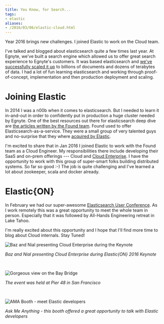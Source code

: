 ```yaml
---
title: You Know, for Search...
tags:
- elastic
aliases:
- /2016/03/06/elastic-cloud.html
---
```

Year 2016 brings new challenges. I joined Elastic to work on the Cloud team.

I've talked and blogged about elasticsearch quite a few times last
year. At Egnyte, we've built a search engine which allowed us to offer
great search experience to Egnyte's customers. It was based
elasticsearch and
[we've successfully scaled it up](https://www.egnyte.com/blog/2015/06/scaling-elasticsearch-at-egnyte/)
to billions of documents and dozens of terabytes of data. I had a lot
of fun learning elasticsearch and working through proof-of-concept,
implementation and then production deployment and scaling.

# Joining Elastic

In 2014 I was a n00b when it comes to elasticsearch. But I needed to
learn it in-and-out in order to confidently put in production a huge
cluster needed by Egnyte. One of the best resources out there for
elasticsearch deep dive are
[the articles written by the Found team](https://discuss.elastic.co/t/please-bring-back-the-foundation-articles/28084/3). Found
used to offer Elasticsearch-as-a-service. They were a small group of
very talented guys and no-surprise that they where
[acquired by Elastic](https://www.elastic.co/about/press/elastic-acquires-elasticsearch-saas-provider-found).

I'm excited to share that in Jan 2016 I joined Elastic to work with
the Found team as a Cloud Engineer. My responsibilities there include
developing their SaaS and on-prem offerings --- Cloud and
[Cloud Enterprise](https://www.elastic.co/blog/introducing-elastic-cloud-and-elastic-cloud-enterprise). I
have the opportunity to work with this group of super-smart folks
building distributed systems. So far so good :-) The job is quite
challenging and I've learned a lot about zookeeper, scala and docker
already.

# Elastic{ON}

In February we had our super-awesome
[Elasticsearch User Conference](https://www.elastic.co/elasticon/conf/2016/sf). As
I work remotely this was a great opportunity to meet the whole team in
person. Especially that it was followed by All-Hands Engineering
retreat in Lake Tahoo.

I'm really excited about this opportunity and I hope that I'll find more
time to blog about Cloud internals. Stay Tuned!

![Baz and Nial presenting Cloud Enterprise during the Keynote](/archive/2016-03-06-cloud-key.jpg)

*Baz and Nial presenting Cloud Enterprise during Elastic{ON} 2016
Keynote*

<br />

![Gorgeous view on the Bay Bridge](/archive/2016-03-06-view.jpg)

*The event was held at Pier 48 in San Francisco*

<br />

![AMA Booth - meet Elastic developers](/archive/2016-03-06-ama.jpg)

*Ask Me Anything - this booth offered a great opportunity to talk with
Elastic developers*
